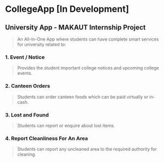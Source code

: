 # CollegeApp [In Development]
## University App - MAKAUT Internship Project
> An All-In-One App where students can have complete smart services for university related to:
### 1. Event / Notice
> Provides the student important college notices and upcoming college events.
### 2. Canteen Orders
> Students can order canteen foods which can be paid virtually or in-cash.
### 3. Lost and Found
> Students can report or enquire about lost items.
### 4. Report Cleanliness For An Area
> Students can report any uncleaned area to the required authority for cleaning.
